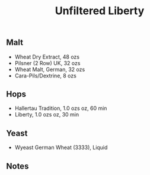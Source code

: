 ﻿---
layout: post
title: Unfiltered Liberty
tags: [ beer ]
---
## Malt
-  Wheat Dry Extract, 48 ozs
-  Pilsner (2 Row) UK, 32 ozs
-  Wheat Malt, German, 32 ozs
-  Cara-Pils/Dextrine, 8 ozs
## Hops
-  Hallertau Tradition, 1.0 ozs oz, 60 min
-  Liberty, 1.0 ozs oz, 30 min
## Yeast
-  Wyeast German Wheat (3333), Liquid
## Notes

